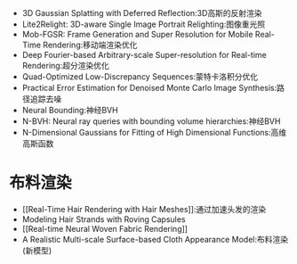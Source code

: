 + 3D Gaussian Splatting with Deferred Reflection:3D高斯的反射渲染
+ Lite2Relight: 3D-aware Single Image Portrait Relighting:图像重光照
+ Mob-FGSR: Frame Generation and Super Resolution for Mobile Real-Time Rendering:移动端渲染优化
+ Deep Fourier-based Arbitrary-scale Super-resolution for Real-time Rendering:超分渲染优化
+ Quad-Optimized Low-Discrepancy Sequences:蒙特卡洛积分优化
+ Practical Error Estimation for Denoised Monte Carlo Image Synthesis:路径追踪去噪
+ Neural Bounding:神经BVH
+ N-BVH: Neural ray queries with bounding volume hierarchies:神经BVH
+ N-Dimensional Gaussians for Fitting of High Dimensional Functions:高维高斯函数
# 布料渲染
 + [[Real-Time Hair Rendering with Hair Meshes]]:通过加速头发的渲染
+ Modeling Hair Strands with Roving Capsules
+ [[Real-time Neural Woven Fabric Rendering]]
+ A Realistic Multi-scale Surface-based Cloth Appearance Model:布料渲染(新模型)